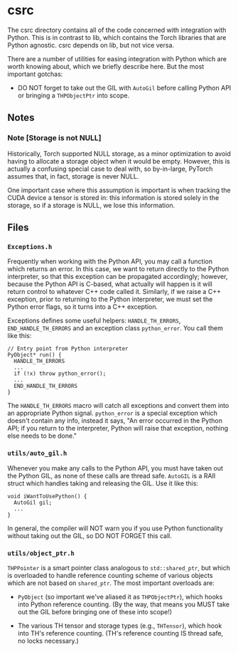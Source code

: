 # csrc

The csrc directory contains all of the code concerned with integration
with Python.  This is in contrast to lib, which contains the Torch
libraries that are Python agnostic.  csrc depends on lib, but not vice
versa.

There are a number of utilities for easing integration with Python which
are worth knowing about, which we briefly describe here.  But the most
important gotchas:

* DO NOT forget to take out the GIL with `AutoGil` before calling Python
  API or bringing a `THPObjectPtr` into scope.

## Notes

### Note [Storage is not NULL]

Historically, Torch supported NULL storage, as a minor optimization to
avoid having to allocate a storage object when it would be empty.
However, this is actually a confusing special case to deal with, so
by-in-large, PyTorch assumes that, in fact, storage is never NULL.

One important case where this assumption is important is when tracking
the CUDA device a tensor is stored in: this information is stored
solely in the storage, so if a storage is NULL, we lose this information.

## Files

### `Exceptions.h`

Frequently when working with the Python API, you may call a function
which returns an error.  In this case, we want to return directly to the
Python interpreter, so that this exception can be propagated
accordingly; however, because the Python API is C-based, what actually
will happen is it will return control to whatever C++ code called it.
Similarly, if we raise a C++ exception, prior to returning to the Python
interpreter, we must set the Python error flags, so it turns into a C++
exception.

Exceptions defines some useful helpers: `HANDLE_TH_ERRORS`, `END_HANDLE_TH_ERRORS`
and an exception class `python_error`.  You call them like this:

```
// Entry point from Python interpreter
PyObject* run() {
  HANDLE_TH_ERRORS
  ...
  if (!x) throw python_error();
  ...
  END_HANDLE_TH_ERRORS
}
```

The `HANDLE_TH_ERRORS` macro will catch all exceptions and convert them
into an appropriate Python signal.  `python_error` is a special
exception which doesn't contain any info, instead it says, "An error
occurred in the Python API; if you return to the interpreter, Python
will raise that exception, nothing else needs to be done."

### `utils/auto_gil.h`

Whenever you make any calls to the Python API, you must have taken out
the Python GIL, as none of these calls are thread safe.  `AutoGIL` is
a RAII struct which handles taking and releasing the GIL.  Use it like
this:

```
void iWantToUsePython() {
  AutoGil gil;
  ...
}
```

In general, the compiler will NOT warn you if you use Python
functionality without taking out the GIL, so DO NOT FORGET this call.

### `utils/object_ptr.h`

`THPPointer` is a smart pointer class analogous to `std::shared_ptr`,
but which is overloaded to handle reference counting scheme of various
objects which are not based on `shared_ptr`.  The most important overloads are:

* `PyObject` (so important we've aliased it as `THPObjectPtr`), which
  hooks into Python reference counting.  (By the way, that means you
  MUST take out the GIL before bringing one of these into scope!)

* The various TH tensor and storage types (e.g., `THTensor`), which
  hook into TH's reference counting.  (TH's reference counting
  IS thread safe, no locks necessary.)
